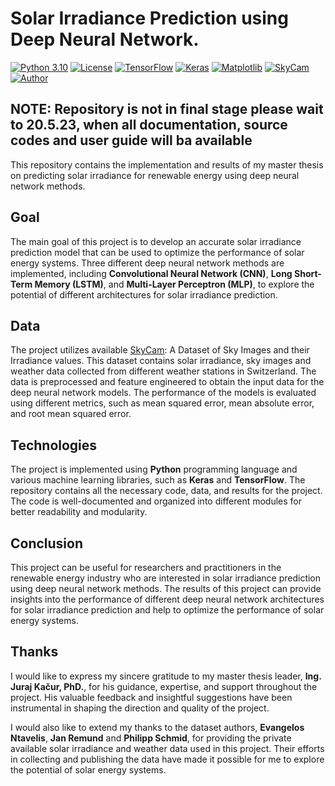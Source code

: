 # Solar Irradiance Prediction using Deep Neural Network.
[![Python 3.10](https://img.shields.io/badge/Python-3.10-orange)](https://www.python.org/downloads/release/python-3102/)
[![License](https://img.shields.io/badge/License-MIT-yellowgreen)](https://github.com/marianSTU/solar-irradiance-prediction/blob/main/LICENSE)
[![TensorFlow](https://img.shields.io/badge/TensorFlow-2.11.1-brightgreen)](https://www.tensorflow.org/api_docs)
[![Keras](https://img.shields.io/badge/Keras-API-green)](https://keras.io/guides/functional_api/)
[![Matplotlib](https://img.shields.io/badge/Matplotlib-3.5.3-red)](https://matplotlib.org/3.5.3/api/_as_gen/matplotlib.pyplot.html)
[![SkyCam](https://img.shields.io/badge/Dataset-SkyCam-blueviolet)](https://github.com/vglsd/SkyCam)
[![Author](https://img.shields.io/badge/Author-Bc.Marián_Šebeňa-blue)](https://is.stuba.sk/lide/clovek.pl?id=97945;)

## **NOTE: Repository is not in final stage please wait to 20.5.23, when all documentation, source codes and user guide will ba available**

This repository contains the implementation and results of my master thesis on predicting solar irradiance for renewable energy using deep neural network methods.
## **Goal**
The main goal of this project is to develop an accurate solar irradiance prediction model that can be used to optimize the performance of solar energy systems. Three different deep neural network methods are implemented, including **Convolutional Neural Network (CNN)**, **Long Short-Term Memory (LSTM)**, and **Multi-Layer Perceptron (MLP)**, to explore the potential of different architectures for solar irradiance prediction.
## **Data**
The project utilizes available [SkyCam](https://github.com/vglsd/SkyCam): A Dataset of Sky Images and their Irradiance values. This dataset contains solar irradiance, sky images and weather data collected from different weather stations in Switzerland. The data is preprocessed and feature engineered to obtain the input data for the deep neural network models. The performance of the models is evaluated using different metrics, such as mean squared error, mean absolute error, and root mean squared error.
## **Technologies**
The project is implemented using **Python** programming language and various machine learning libraries, such as **Keras** and **TensorFlow**. The repository contains all the necessary code, data, and results for the project. The code is well-documented and organized into different modules for better readability and modularity.
## **Conclusion**
This project can be useful for researchers and practitioners in the renewable energy industry who are interested in solar irradiance prediction using deep neural network methods. The results of this project can provide insights into the performance of different deep neural network architectures for solar irradiance prediction and help to optimize the performance of solar energy systems.
## **Thanks**
I would like to express my sincere gratitude to my master thesis leader, **Ing. Juraj Kačur, PhD.**, for his guidance, expertise, and support throughout the project. His valuable feedback and insightful suggestions have been instrumental in shaping the direction and quality of the project.

I would also like to extend my thanks to the dataset authors, **Evangelos Ntavelis**, **Jan Remund** and **Philipp Schmid**, for providing the private available solar irradiance and weather data used in this project. Their efforts in collecting and publishing the data have made it possible for me to explore the potential of solar energy systems.
